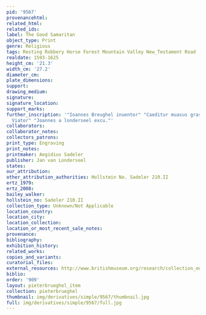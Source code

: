 ```yaml
---
pid: '9567'
provenancehtml:
related_html:
related_ids:
label: The Good Samaritan
object_type: Print
genre: Religious
tags: Resting Robbery Horse Forest Mountain Valley New_Testament Road
realdate: 1593-1625
height_cm: '21.3'
width_cm: '27.2'
diameter_cm:
plate_dimensions:
support:
drawing_medium:
signature:
signature_location:
support_marks:
further_inscription: '"Ioannes Breughel inuentor" "Caeditur muasus grassante latrone
  Viator" "Joannes a londerseel excu."'
collaborators:
collaborator_notes:
collectors_patrons:
print_type: Engraving
print_notes:
printmaker: Aegidius Sadeler
publisher: Jan van Londerseel
states:
our_attribution:
other_attribution_authorities: Hollstein No. Sadeler 210.II
ertz_1979:
ertz_2008:
bailey_walker:
hollstein_no: Sadeler 210.II
collection_type: Unknown/Not Applicable
location_country:
location_city:
location_collection:
location_or_most_recent_sale_notes:
provenance:
bibliography:
exhibition_history:
related_works:
copies_and_variants:
curatorial_files:
external_resources: http://www.britishmuseum.org/research/collection_online/collection_object_details.aspx?assetId=690252001&objectId=3228594&partId=1
biblio:
order: '909'
layout: pieterbrueghel_item
collection: pieterbrueghel
thumbnail: img/derivatives/simple/9567/thumbnail.jpg
full: img/derivatives/simple/9567/full.jpg
---
```


